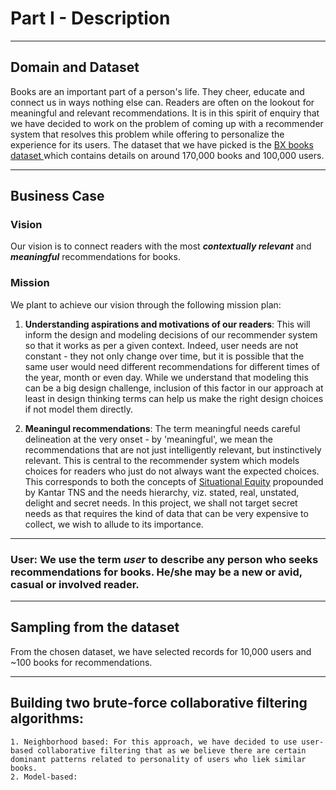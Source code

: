 # Part I - Description  
  
---  
## Domain and Dataset  
  
Books are an important part of a person's life. They cheer, educate and connect us in ways nothing else can. Readers are often on the lookout for meaningful and relevant recommendations. It is in this spirit of enquiry that we have decided to work on the problem of coming up with a recommender system that resolves this problem while offering to personalize the experience for its users. The dataset that we have picked is the [BX books dataset ](http://www2.informatik.uni-freiburg.de/~cziegler/BX/) which contains details on around 170,000 books and 100,000 users.  
  
---  
## Business Case  
  
### Vision  
Our vision is to connect readers with the most _**contextually relevant**_ and _**meaningful**_ recommendations for books.  
  
### Mission  
We plant to achieve our vision through the following mission plan:  
1. **Understanding aspirations and motivations of our readers**:  This will inform the design and modeling decisions of our recommender system so that it works as per a given context. Indeed, user needs are not constant - they not only change over time, but it is possible that the same user would need different recommendations for different times of the year, month or even day. While we understand that modeling this can be a big design challenge, inclusion of this factor in our approach at least in design thinking terms can help us make the right design choices if not model them directly.  
  
2. **Meaningul recommendations**: The term meaningful needs careful delineation at the very onset - by 'meaningful',  we mean the recommendations that are not just intelligently relevant, but instinctively relevant. This is central to the recommender system which models choices for readers who just do not always want the expected choices. This corresponds to both the concepts of [Situational Equity](http://www.tnsglobal.com/what-we-do/by-expertise/brand-communication/brand-communication/situational-equity) propounded by Kantar TNS and the needs hierarchy, viz. stated, real, unstated, delight and secret needs. In this project, we shall not target secret needs as that requires the kind of data that can be very expensive to collect, we wish to allude to its importance.  
  
---  

### User: We use the term _**user**_ to describe any person who seeks recommendations for books. He/she may be a new or avid, casual or involved reader.  
  
---  
## Sampling from the dataset  
  
From the chosen dataset, we have selected records for 10,000 users and ~100 books for recommendations.  
  
---  
## Building two brute-force collaborative filtering algorithms:  
	1. Neighborhood based: For this approach, we have decided to use user-based collaborative filtering that as we believe there are certain dominant patterns related to personality of users who liek similar books.  
	2. Model-based: 
  
